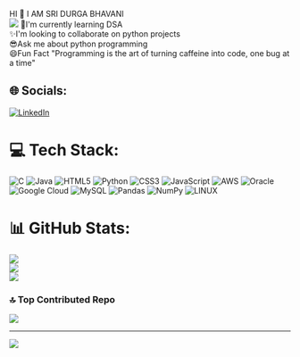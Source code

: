 
HI :wave: I AM SRI DURGA BHAVANI <br>
![](https://github.com/20a31a05d2/codinggiphy.gif)
:notebook:I'm currently learning DSA<br>:sparkles:I'm looking to collaborate on python projects<br>:sunglasses:Ask me about python programming<br>:smile:Fun Fact "Programming is the art of turning caffeine into code, one bug at a time"<br>


## 🌐 Socials:
[![LinkedIn](https://img.shields.io/badge/LinkedIn-%230077B5.svg?logo=linkedin&logoColor=white)](https://linkedin.com/in/sri-durga-bhavani-bandaru-bba226211) 

# 💻 Tech Stack:
![C](https://img.shields.io/badge/c-%2300599C.svg?style=plastic&logo=c&logoColor=white) ![Java](https://img.shields.io/badge/java-%23ED8B00.svg?style=plastic&logo=java&logoColor=white) ![HTML5](https://img.shields.io/badge/html5-%23E34F26.svg?style=plastic&logo=html5&logoColor=white) ![Python](https://img.shields.io/badge/python-3670A0?style=plastic&logo=python&logoColor=ffdd54) ![CSS3](https://img.shields.io/badge/css3-%231572B6.svg?style=plastic&logo=css3&logoColor=white) ![JavaScript](https://img.shields.io/badge/javascript-%23323330.svg?style=plastic&logo=javascript&logoColor=%23F7DF1E) ![AWS](https://img.shields.io/badge/AWS-%23FF9900.svg?style=plastic&logo=amazon-aws&logoColor=white) ![Oracle](https://img.shields.io/badge/Oracle-F80000?style=plastic&logo=oracle&logoColor=white) ![Google Cloud](https://img.shields.io/badge/Google%20Cloud-%234285F4.svg?style=plastic&logo=google-cloud&logoColor=white) ![MySQL](https://img.shields.io/badge/mysql-%2300f.svg?style=plastic&logo=mysql&logoColor=white) ![Pandas](https://img.shields.io/badge/pandas-%23150458.svg?style=plastic&logo=pandas&logoColor=white) ![NumPy](https://img.shields.io/badge/numpy-%23013243.svg?style=plastic&logo=numpy&logoColor=white) ![LINUX](https://img.shields.io/badge/Linux-FCC624?style=plastic&logo=linux&logoColor=black)
# 📊 GitHub Stats:
![](https://github-readme-stats.vercel.app/api?username=20a31a05d2&theme=algolia&hide_border=true&include_all_commits=true&count_private=false)<br/>
![](https://github-readme-streak-stats.herokuapp.com/?user=20a31a05d2&theme=algolia&hide_border=true)<br/>
![](https://github-readme-stats.vercel.app/api/top-langs/?username=20a31a05d2&theme=algolia&hide_border=true&include_all_commits=true&count_private=false&layout=compact)

### 🔝 Top Contributed Repo
![](https://github-contributor-stats.vercel.app/api?username=20a31a05d2&limit=5&theme=dark&combine_all_yearly_contributions=true)

---
[![](https://visitcount.itsvg.in/api?id=20a31a05d2&icon=2&color=0)](https://visitcount.itsvg.in)

<!-- Proudly created with GPRM ( https://gprm.itsvg.in ) -->
